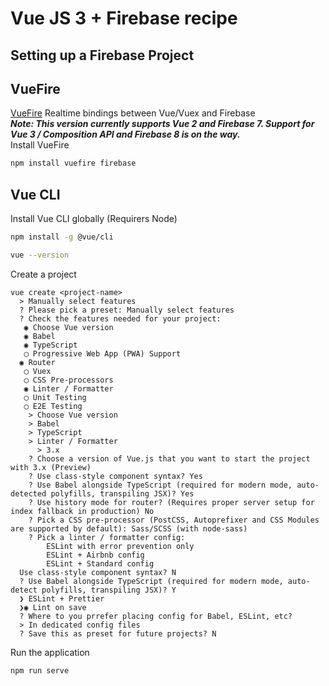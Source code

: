 # Vue JS 3 + Firebase recipe

## Setting up a Firebase Project

## VueFire
[VueFire](https://vuefire.vuejs.org/) Realtime bindings between Vue/Vuex and Firebase   
___Note: This version currently supports Vue 2 and Firebase 7. Support for Vue 3 / Composition API and Firebase 8 is on the way.___   
Install VueFire
```bash
npm install vuefire firebase
```

## Vue CLI
Install Vue CLI globally (Requirers Node)   
```bash
npm install -g @vue/cli

vue --version
```
Create a project   
```
vue create <project-name>
  > Manually select features
  ? Please pick a preset: Manually select features
  ? Check the features needed for your project: 
   ◉ Choose Vue version
   ◉ Babel
   ◉ TypeScript
   ◯ Progressive Web App (PWA) Support
  ◉ Router
   ◯ Vuex
   ◯ CSS Pre-processors
   ◉ Linter / Formatter
   ◯ Unit Testing
   ◯ E2E Testing
    > Choose Vue version
    > Babel
    > TypeScript
    > Linter / Formatter
      > 3.x
    ? Choose a version of Vue.js that you want to start the project with 3.x (Preview)
    ? Use class-style component syntax? Yes
    ? Use Babel alongside TypeScript (required for modern mode, auto-detected polyfills, transpiling JSX)? Yes
    ? Use history mode for router? (Requires proper server setup for index fallback in production) No
    ? Pick a CSS pre-processor (PostCSS, Autoprefixer and CSS Modules are supported by default): Sass/SCSS (with node-sass)
    ? Pick a linter / formatter config: 
        ESLint with error prevention only 
        ESLint + Airbnb config 
        ESLint + Standard config  
  Use class-style component syntax? N
  ? Use Babel alongside TypeScript (required for modern mode, auto-detect polyfills, transpiling JSX)? Y
  ❯ ESLint + Prettier
  ❯◉ Lint on save
  ? Where to you prrefer placing config for Babel, ESLint, etc?
  > In dedicated config files
  ? Save this as preset for future projects? N
```
Run the application   
```
npm run serve
```
